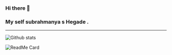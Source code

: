 ### Hi there 👋


### My self subrahmanya s Hegade . 
<hr>




![Github stats](https://github-readme-stats.vercel.app/api?username=HEGADE&show_icons=true&theme=merko)



![ReadMe Card](https://github-readme-stats.vercel.app/api/pin/?username=HEGADE&repo=Myapp&show_icons=true&theme=merko)






